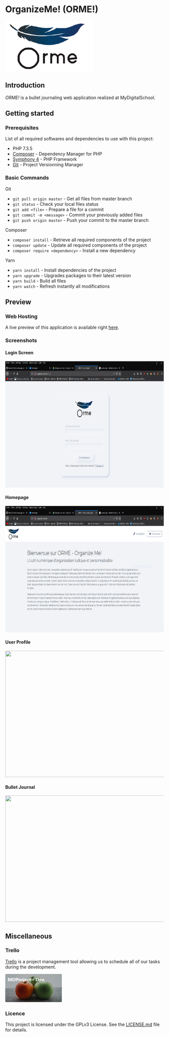 # OrganizeMe! (ORME!)

<img width="280" height="160" src="assets/images/logo.PNG" />

## Introduction
*ORME!* is a bullet journaling web application realized at MyDigitalSchool.

## Getting started

### Prerequisites
List of all required softwares and dependencies to use with this project:
* PHP 7.3.5
* [Composer](https://getcomposer.org/) - Dependency Manager for PHP
* [Symphony 4](https://symfony.com/) - PHP Framework
* [Git](https://symfony.com/) - Project Versionning Manager

### Basic Commands
Git
* ```git pull origin master``` - Get all files from master branch
* ```git status``` - Check your local files status
* ```git add <file>``` - Prepare a file for a commit
* ```git commit -m <message>``` - Commit your previously added files
* ```git push origin master``` - Push your commit to the master branch

Composer
* ```composer install``` - Retrieve all required components of the project
* ```composer update``` - Update all required components of the project
* ```composer require <dependency>``` - Install a new dependency

Yarn
* ```yarn install``` - Install dependencies of the project
* ```yarn upgrade``` - Upgrades packages to their latest version
* ```yarn build``` - Build all files
* ```yarn watch``` - Refresh instantly all modifications

## Preview

### Web Hosting

A live preview of this application is available right [here](organize-me.ovh).

### Screenshots

#### Login Screen

<kbd><img width="840" height="400" src="assets/login.png" /></kbd>

#### Homepage

<kbd><img width="840" height="400" src="assets/homepage.png" /></kbd>

#### User Profile

<kbd><img width="840" height="400" src="assets/account.png" /></kbd>

#### Bullet Journal

<kbd><img width="840" height="400" src="assets/book.png" /></kbd>

## Miscellaneous

### Trello
[Trello](https://trello.com/) is a project management tool allowing us to schedule all of our tasks during the development.

<a href="https://trello.com/b/noJXXiYo/mdproject-dev" target="_blank"><img width="180" height="89" src="assets/trello-thumb.png" /></a>

### Licence
This project is licensed under the GPLv3 License. See the [LICENSE.md](LICENSE.md) file for details.
